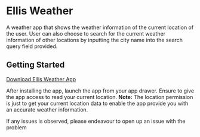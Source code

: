 # Ellis Weather

A weather app that shows the weather information of the current location of the user. User can also choose to search for the current weather information of other locations by inputting the city name into the search query field provided.

## Getting Started

[Download Ellis Weather App](https://github.com/unknownaloy/ellis_weather/raw/master/apk/ellis_weather_app.apk) 

After installing the app, launch the app from your app drawer. Ensure to give the app access to read your current location.
**Note:** The location permission is just to get your current location data to enable the app provide you with an accurate weather information.

If any issues is observed, please endeavour to open up an issue with the problem
